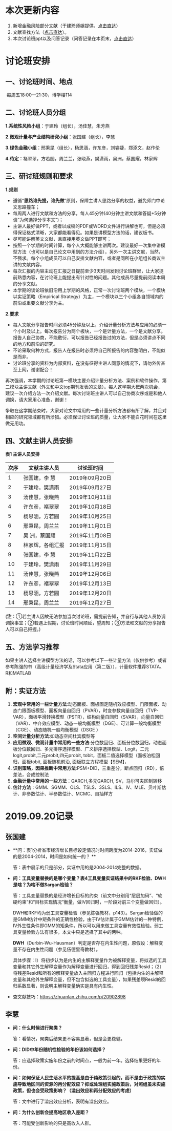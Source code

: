 # 本次更新内容

1. 新增金融风险部分文献（于建玲师姐提供，[点击直达](https://github.com/xudonyan/Seminar/tree/2019-%E7%A7%8B%E5%AD%A3/%E7%A0%94%E8%AE%A8%E7%8F%AD%E6%96%87%E7%8C%AE%E5%88%86%E4%BA%AB%E9%9B%86)）
2. 文献查找方法（[点击直达](https://github.com/xudonyan/Seminar/tree/2019-%E7%A7%8B%E5%AD%A3/%E6%9F%A5%E6%89%BE%E6%96%87%E7%8C%AE%E6%8A%80%E5%B7%A7)）。
3. 本次讨论班ppt以及问答记录（问答记录在本页末，[点击直达](https://github.com/xudonyan/Seminar/tree/2019-%E7%A7%8B%E5%AD%A3#20190920%E8%AE%B0%E5%BD%95)）

# 讨论班安排

## **一、讨论班时间、地点**

​    每周五18:00—21:30，博学楼114

## **二、讨论班人员分组**

**1.系统性风险小组**：于建玲（组长），汤佳慧，朱芳燕

**2.微观计量与产业结构研究小组**：张国建（组长），李慧

**3.绿色金融小组**：邢秉昆（组长），杨思涵，许东彦，刘睿婕，郑添文，赵作伦

**4.待定**：褚翠翠，方若圆，周兰兰，张晓燕，樊潇雨，吴洲，蔡国耀，林家辉

## **三、研讨班规则和要求**

**1.规则**

- 遵循“**思路谁先提，谁先做**”原则，保障主讲人思路分享的权益，避免师门中论文思路撞车；
- 每周两人进行文献和方法的分享，每人45分钟(40分钟主讲文献和答疑+5分钟谈“为何选择分享本文”)；
- 主讲人最好做PPT，或者以成稿的PDF或WORD文件进行讲解也可，但是必须得保证格式清晰，大家都能看得见。如果是讲模型方法的话，建议板书。
- 尽可能讲解英文文献，且直接用英文做PPT即可；
- 按照一个学期的时间计算，每个人大概能够主讲两次。建议最好一次集中讲模型方法（也可以是自己论文中用到的方法介绍），另外一次主讲文献，当然，不强求。每个小组成员可以自己安排文献内容，或者是同所在小组组长商议主讲的文献内容。
- 每次汇报的内容主动在汇报之日提前至少3天时间发到讨论班群里，让大家提前熟悉内容，在讨论班上能提出有针对性的问题。其他成员尽量提前阅读本周的分享文献。
- 本学期的谈论班依旧沿用上学期的风格，正常一次讨论班两个模块，一个模块以实证策略（Empirical Strategy）为主，一个模块以三个小组各自领域内的前沿或重要文献分享为主。

**2.要求**

- 每人文献分享报告时间必须45分钟及以上，介绍计量分析方法与应用的必须一个小时及以上。每次报告分为两个板块，一个是计量方法，一个是文献分享。报告人自己协商，不能敷衍，可以报告已经报告过的方法，但是必须讲点不同的地方和前沿的研究。
- 不论采取何种方式，报告人在报告时必须将自己所报告的内容整明白，不能似是而非。
- 讨论班分享的资料为内部资料，在没有征得主讲人同意的情况下，请勿外传甚至上网，谢谢配合！

再次强调，本学期的讨论班第一模块主要介绍计量分析方法、案例和软件操作，第二模块主讲文献（外文和中文top期刊发表的文章）。每人这学期大概两次机会，建议一次介绍方法一次介绍文献。每次讨论班主讲人可以自己协商次序或是和他人调换，请大家用心准备，谢谢！

争取在这学期结束时，大家对论文中常用的一些计量分析方法都有所了解，并且对相应的研究领域都有所涉猎。必须保证讨论班的质量，让大家不能白花时间在这里做无用功。

## **四、文献主讲人员安排**

**表1  主讲人员安排**

| **次序** | **文献主讲人员** | **讨论班时间** |
| -------- | ---------------- | -------------- |
| 1        | 张国建，李  慧   | 2019年09月20日 |
| 2        | 于建玲，樊潇雨   | 2019年09月27日 |
| 3        | 汤佳慧，张晓燕   | 2019年10月11日 |
| 4        | 许东彦，褚翠翠   | 2019年10月18日 |
| 5        | 杨思涵，方若圆   | 2019年10月25日 |
| 6        | 邢秉昆，周兰兰   | 2019年11月01日 |
| 7        | 吴  洲，蔡国耀   | 2019年11月08日 |
| 8        | 林家辉，各组汇报 | 2019年11月15日 |
| 9        | 张国建，李  慧   | 2019年11月22日 |
| 10       | 于建玲，樊潇雨   | 2019年11月29日 |
| 11       | 汤佳慧，张晓燕   | 2019年12月06日 |
| 12       | 许东彦，褚翠翠   | 2019年12月13日 |
| 13       | 杨思涵，方若圆   | 2019年12月20日 |
| 14       | 邢秉昆，周兰兰   | 2019年12月27日 |

 (**注**：①若主讲人因故无法参加当次讨论班，需提前告知，并自行与其他人员协调调换事宜；②若遇上假期，讨论班时间顺延，望周知；③方法和文献的分享报告人可以自己把握。)

## **五、方法学习推荐**

如果主讲人选择主讲模型方法的话，可以参考以下一些计量方法（仅供参考）或者参考陈强的书（高级计量经济学及Stata应用（第二版）），计量软件推荐STATA、R和MATLAB

## **附：实证方法**

1.   **宏观中常用的一些计量方法**:动态面板、面板固定随机效应模型、门限面板、动态门限面板模型、面板向量自回归（PVAR），时变参数向量自回归（TVP-VAR），面板平滑转换模型（PSTR），结构向量自回归（SVAR），向量自回归（VAR）、中介效应模型、动态一般均衡模型（DGE）、可计算一般均衡模型（CGE）、动态随机一般均衡模型（DSGE ）
2. **空间计量分析方法**:如动态空间杜宾模型等
3. ​      **应用微观、微观计量中常用的一些方法**:分位数回归、面板分位数回归，动态面板分位数回归、多元排序选择模型、广义排序选择模型、Logit，二元logit,probit,二元probit,四元probit, tobit，面板二值选择模型（面板泊松回归，面板tobit, 面板随机前沿, 面板联立方程模型【SEM】，
4.   **识别策略，因果推断中常用方法**:PSM+DID，三重差分，断点回归（RD），倍差法，合成控制法
5. **金融计量中常用的一些方法**：GARCH,多元GARCH, SV，马尔可夫区制转移
6.   **估计方法**：GMM、SGMM、OLS、TSLS、3SLS、ILS、IV、MLE、贝叶斯估计、非参数估计、半参数估计、MCMC、自抽样方

# 2019.09.20记录

## 张国建

- **问：表1分析省市经济增长目标设定情况时时间跨度为2014-2016，实证做的是2004-2014，时间是如何统一的？ **

  答：表中展示的只是部分，实证中用的是2004-2014完整的数据。

- **问：工具变量替换的是哪个变量？表4工具变量实证结果中的RKF检验、DWH是啥？为啥不做Sargan检验？**

  答：工具变量替换的是经济增长目标的约束（前文中分别用“层层加码”、“软硬约束”和“目标实现情况”衡量，做IV回归时，一阶段对前三个变量做回归）。

  DWH和RKF均为弱工具变量检验（参见陈强教材，p143）。Sargan检验做的是GMM估计中矩条件的正确性检验，由于IV估计属于GMM估计的一种特例，IV外生性条件即GMM的矩条件，所以可以用来做工具变量有效性检验。弱工具变量检验方法有很多，本文中只是选择了其中的两种。

  **DWH**（Durbin-Wu-Hausman）判定是否存在内生性问题，原假设：解释变量不存在内生性问题（参见伍德里奇教材）。

  具体步骤：l）将初步认为是内生的主解释变量作为被解释变量，将拟选的工具变量和其它外生解释变量作为解释变量进行回归，得到回归残差Resid；（2）将残差Resid和所有的解释变量放入主回归方程进行回归（包括内生的主解释变量和其他外生解释变量，但不包含拟选的工具变量），如果残差项Resid的回归系数显著，则说明主解释变量确实是具有内生性。

- 查文献技巧：https://zhuanlan.zhihu.com/p/20902898

  

## 李慧

- **问：什么时候进行聚类？**

  答：看情况，聚类后结果更不容易显著，但是会更稳健。

- **问：DID中年份随机性检验的年份该如何选择？**

  答：应选择政策实施年份之前的时间点，一般为前一年。选择结果更好的年份。

- **问：如何保证人民生活水平的提高是由于纯政策引起的，而不是由于政策的实施导致地区间的资源的再分配效应？抑或处理组实施政策后，对照组虽未实施政策，但也会受政策影响？（溢出效应和再分配效应的考虑）**

  答：文中进行了溢出效应分析，表明有溢出效应。

- **问：为什么创新会提高地区收入差距？**

  答：可能受创新影响的只是高收入人群。

